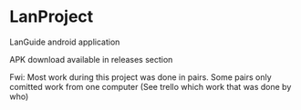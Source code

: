 # LanProject
LanGuide android application

APK download available in releases section

Fwi: Most work during this project was done in pairs. Some pairs only comitted work from one computer (See trello which work that was done by who)

